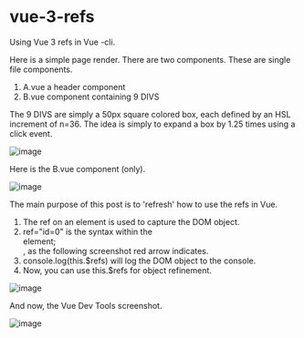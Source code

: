 # vue-3-refs
Using Vue 3 refs in Vue -cli.

Here is a simple page render.  There are two components. These are single file components.

1.  A.vue a header component
2.  B.vue component containing 9 DIVS

The 9 DIVS are simply a 50px square colored box, each defined by an HSL increment of n=36.
The idea is simply to expand a box by 1.25 times using a click event.

![image](https://user-images.githubusercontent.com/89032071/168347238-5461af05-816c-4e2b-8546-04b0628fbba3.png)

Here is the B.vue component (only).

![image](https://user-images.githubusercontent.com/89032071/168347641-ffa70698-32e5-4aa1-9bfe-b7b8897c4302.png)

The main purpose of this post is to 'refresh' how to use the refs in Vue.

1.  The ref on an element is used to capture the DOM object.
2.  ref="id=0" is the syntax within the <div> element; <div ref="id=0">, as the following screenshot red arrow indicates.
3.  console.log(this.$refs) will log the DOM object to the console.
4.  Now, you can use this.$refs for object refinement.

![image](https://user-images.githubusercontent.com/89032071/168346330-80203c06-0cf1-43c7-a86c-389a8f81200c.png)

And now, the Vue Dev Tools screenshot.
  
  ![image](https://user-images.githubusercontent.com/89032071/168374821-cfd424b7-7561-44fc-93b4-bd1acccae30f.png)

